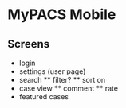 MyPACS Mobile
=============

Screens
-------

* login
* settings (user page)
* search
** filter?
** sort on
* case view
** comment
** rate
* featured cases

